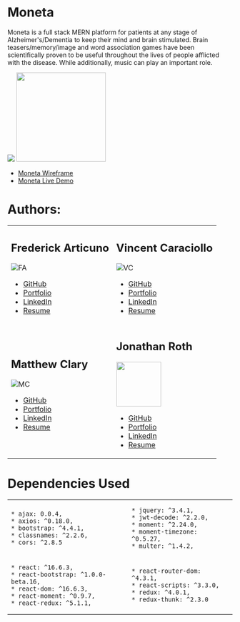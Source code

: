 # Moneta 
Moneta is a full stack MERN platform for patients at any stage of Alzheimer's/Dementia to keep their mind and brain stimulated. Brain teasers/memory/image and word association games have been scientifically proven to be useful throughout the lives of people afflicted with the disease. While additionally, music can play an important role.

![](https://github.com/vin-cent321/Moneta/blob/master/client/src/components/layout/logofinal_2.jpg)
 <img src='https://github.com/vin-cent321/Moneta/blob/master/client/src/components/layout/Moneta-qr.png' height='200px' width='200px' />
* [Moneta Wireframe](https://github.com/vin-cent321/Moneta/blob/master/client/src/components/layout/Wireframe.png)
* [Moneta Live Demo](https://mc-moneta.herokuapp.com/)
# Authors:

<table> <tr> <td>

## Frederick Articuno
![FA](https://avatars1.githubusercontent.com/u/44718784?s=100&v=4)

* [GitHub](https://github.com/fkarticuno)
* [Portfolio](https://fkarticuno.github.io/CodingPortfolio/)
* [LinkedIn](https://www.linkedin.com/in/frederick-articuno/)
* [Resume](https://fkarticuno.github.io/CodingPortfolio/Resume_DEC2019_std.pdf)

</td> <td>

## Vincent Caraciollo
![VC](https://avatars3.githubusercontent.com/u/52013834?s=100&v=4)

* [GitHub](https://github.com/vin-cent321)
* [Portfolio](https://vin-cent321.github.io/Bootstrap-Portfolio/)
* [LinkedIn](https://github.com/vin-cent321)
* [Resume](https://github.com/vin-cent321)

</td> </tr> <tr> <td>

## Matthew Clary
![MC](https://avatars2.githubusercontent.com/u/52682135?s=100&v=4)

* [GitHub](https://github.com/clarymt)
* [Portfolio](https://clarymt.github.io/portfolioUpdate1/)
* [LinkedIn](https://www.linkedin.com/in/matthew-clary-062571a7/)
* [Resume](https://clarymt.github.io/portfolioUpdate1/)

</td> <td>

## Jonathan Roth
<img src='https://avatars0.githubusercontent.com/u/32680255?s=100&v=4' height='100px' width='100px' />

* [GitHub](https://github.com/brucegenerator)
* [Portfolio](https://brucegenerator.github.io/Responsive-Portfolio/)
* [LinkedIn](https://www.linkedin.com/in/jonathan-roth-38575047/)
* [Resume](https://brucegenerator.github.io/Responsive-Portfolio/)

</td> </tr> </table>

# Dependencies Used

<table> <tr> <td>

    * ajax: 0.0.4,
    * axios: ^0.18.0,
    * bootstrap: ^4.4.1,
    * classnames: ^2.2.6,
    * cors: ^2.8.5

</td> <td>

    * jquery: ^3.4.1,
    * jwt-decode: ^2.2.0,
    * moment: ^2.24.0,
    * moment-timezone: ^0.5.27,
    * multer: ^1.4.2,

</td> </tr> <tr> <td>

    * react: ^16.6.3,
    * react-bootstrap: ^1.0.0-beta.16,
    * react-dom: ^16.6.3,
    * react-moment: ^0.9.7,
    * react-redux: ^5.1.1,

</td> <td> 

    * react-router-dom: ^4.3.1,
    * react-scripts: ^3.3.0,
    * redux: ^4.0.1,
    * redux-thunk: ^2.3.0

<td> </tr> </table>
